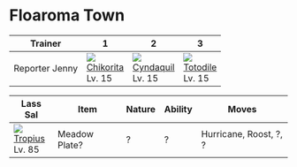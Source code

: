 # Floaroma Town

Trainer        | 1                                   | 2                                   | 3
---            | ---                                 | ---                                 | ---
Reporter Jenny | ![][152]<br> [Chikorita]<br> Lv. 15 | ![][155]<br> [Cyndaquil]<br> Lv. 15 | ![][158]<br> [Totodile]<br> Lv. 15

Lass Sal                           | Item          | Nature | Ability | Moves
---                                | ---           |    --- | ---     | ---
![][357]<br> [Tropius]<br> Lv. 85  | Meadow Plate? |      ? |       ? | Hurricane, Roost, ?, ?

[Chikorita]: ../../pokemon_changes/152/
[Cyndaquil]: ../../pokemon_changes/155/
[Totodile]: ../../pokemon_changes/158/
[Tropius]: ../../pokemon_changes/357/
[152]: ../img/pokemon/152.png
[155]: ../img/pokemon/155.png
[158]: ../img/pokemon/158.png
[357]: ../img/pokemon/357.png
